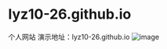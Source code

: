 # lyz10-26.github.io
个人网站
演示地址：lyz10-26.github.io
![image](https://user-images.githubusercontent.com/101388237/168101078-207a49fc-aba5-4eff-9056-eaff7bf6b11c.png)

